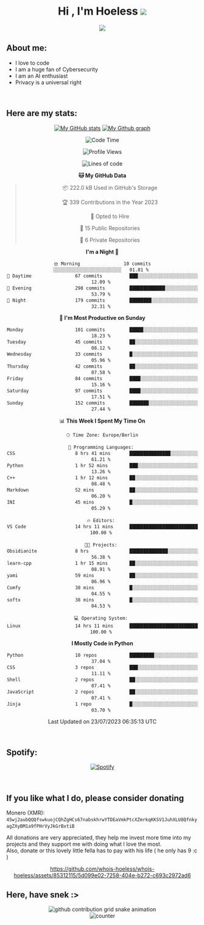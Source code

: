 <h1 align="center">Hi , I'm Hoeless <img src="https://media.giphy.com/media/hvRJCLFzcasrR4ia7z/giphy.gif" width="35"></h1>
<p align="center">
  <a href="https://github.com/whois-hoeless"><img src="https://readme-typing-svg.demolab.com?font=Roboto+Mono&weight=300&size=28&duration=4000&pause=100&color=C109F7&center=true&vCenter=true&width=580&height=127&lines=I'm+a+programmer;I'm+an+AI+enthusiast;I'm+a+big+fan+of+Neural+Networks;I'm+interested+in+Computer+Science;I+love+Cybersecurity;By+the+way+I+use+Arch+%F0%9F%92%80"></a>
</p>

## About me:

- I love to code
- I am a huge fan of Cybersecurity
- I am an AI enthusiast
- Privacy is a universal right

<br>

## Here are my stats:

<div align="center">
    
 [![My GitHub stats](https://github-readme-stats.vercel.app/api?username=whois-hoeless&count_private=true&show_icons=true&theme=radical)](https://github.com/whois-hoeless)
 [![My Github graph](http://github-profile-summary-cards.vercel.app/api/cards/profile-details?username=whois-hoeless&theme=radical)](https://github.com/whois-hoeless)

<!--START_SECTION:waka-->
![Code Time](http://img.shields.io/badge/Code%20Time-76%20hrs%2052%20mins-blue)

![Profile Views](http://img.shields.io/badge/Profile%20Views-17-blue)

![Lines of code](https://img.shields.io/badge/From%20Hello%20World%20I%27ve%20Written-37.0%20thousand%20lines%20of%20code-blue)

**🐱 My GitHub Data** 

> 📦 222.0 kB Used in GitHub's Storage 
 > 
> 🏆 339 Contributions in the Year 2023
 > 
> 💼 Opted to Hire
 > 
> 📜 15 Public Repositories 
 > 
> 🔑 6 Private Repositories 
 > 
**I'm a Night 🦉** 

```text
🌞 Morning                10 commits          ░░░░░░░░░░░░░░░░░░░░░░░░░   01.81 % 
🌆 Daytime                67 commits          ███░░░░░░░░░░░░░░░░░░░░░░   12.09 % 
🌃 Evening                298 commits         █████████████░░░░░░░░░░░░   53.79 % 
🌙 Night                  179 commits         ████████░░░░░░░░░░░░░░░░░   32.31 % 
```
📅 **I'm Most Productive on Sunday** 

```text
Monday                   101 commits         █████░░░░░░░░░░░░░░░░░░░░   18.23 % 
Tuesday                  45 commits          ██░░░░░░░░░░░░░░░░░░░░░░░   08.12 % 
Wednesday                33 commits          █░░░░░░░░░░░░░░░░░░░░░░░░   05.96 % 
Thursday                 42 commits          ██░░░░░░░░░░░░░░░░░░░░░░░   07.58 % 
Friday                   84 commits          ████░░░░░░░░░░░░░░░░░░░░░   15.16 % 
Saturday                 97 commits          ████░░░░░░░░░░░░░░░░░░░░░   17.51 % 
Sunday                   152 commits         ███████░░░░░░░░░░░░░░░░░░   27.44 % 
```


📊 **This Week I Spent My Time On** 

```text
🕑︎ Time Zone: Europe/Berlin

💬 Programming Languages: 
CSS                      8 hrs 41 mins       ███████████████░░░░░░░░░░   61.21 % 
Python                   1 hr 52 mins        ███░░░░░░░░░░░░░░░░░░░░░░   13.26 % 
C++                      1 hr 12 mins        ██░░░░░░░░░░░░░░░░░░░░░░░   08.48 % 
Markdown                 52 mins             ██░░░░░░░░░░░░░░░░░░░░░░░   06.20 % 
INI                      45 mins             █░░░░░░░░░░░░░░░░░░░░░░░░   05.29 % 

🔥 Editors: 
VS Code                  14 hrs 11 mins      █████████████████████████   100.00 % 

🐱‍💻 Projects: 
Obsidianite              8 hrs               ██████████████░░░░░░░░░░░   56.38 % 
learn-cpp                1 hr 15 mins        ██░░░░░░░░░░░░░░░░░░░░░░░   08.91 % 
yami                     59 mins             ██░░░░░░░░░░░░░░░░░░░░░░░   06.96 % 
Comfy                    38 mins             █░░░░░░░░░░░░░░░░░░░░░░░░   04.55 % 
softx                    38 mins             █░░░░░░░░░░░░░░░░░░░░░░░░   04.53 % 

💻 Operating System: 
Linux                    14 hrs 11 mins      █████████████████████████   100.00 % 
```

**I Mostly Code in Python** 

```text
Python                   10 repos            █████████░░░░░░░░░░░░░░░░   37.04 % 
CSS                      3 repos             ███░░░░░░░░░░░░░░░░░░░░░░   11.11 % 
Shell                    2 repos             ██░░░░░░░░░░░░░░░░░░░░░░░   07.41 % 
JavaScript               2 repos             ██░░░░░░░░░░░░░░░░░░░░░░░   07.41 % 
Jinja                    1 repo              █░░░░░░░░░░░░░░░░░░░░░░░░   03.70 % 
```




 Last Updated on 23/07/2023 06:35:13 UTC
<!--END_SECTION:waka-->
</div>
<br>

## Spotify:

<div align="center">

[![Spotify](https://whois-hoeless.vercel.app/api/spotify?background_color=0d1117&border_color=090d13)](https://open.spotify.com/user/heanchenhorst)
</div>

<br>

## If you like what I do, please consider donating

Monero (XMR): ```45wj2aubQQQfswkuojCQhZgHCs67nabskhrwYTDEaVmkPtcXZmrkqKKSV1JuhXLU8QfnkyagZXyBM1a9fPHrVyJkGrBxtiB```

All donations are very appreciated, they help me invest more time into my projects and they support me with doing what I love the most.  
Also, donate or this lovely little fella has to pay with his life (  he only has 9 :c  )

<div align="center">


https://github.com/whois-hoeless/whois-hoeless/assets/85312115/5d099e02-7258-404e-b272-c693c2972ad6


</div>

## Here, have snek :>
<div align="center">
<picture>
  <source media="(prefers-color-scheme: dark)" srcset="https://raw.githubusercontent.com/whois-hoeless/whois-hoeless/output/github-contribution-grid-snake-dark.svg">
  <source media="(prefers-color-scheme: light)" srcset="https://raw.githubusercontent.com/whois-hoeless/whois-hoeless/output/github-contribution-grid-snake.svg">
  <img alt="github contribution grid snake animation" src="https://raw.githubusercontent.com/whois-hoeless/whois-hoeless/output/github-contribution-grid-snake.svg">
</div>

<div align="center">
  <img src="https://moe-counter.glitch.me/get/@hoeless_count?theme=rule34" alt="counter" />
</div>
